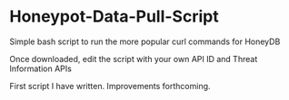# Honeypot-Data-Pull-Script
Simple bash script to run the more popular curl commands for HoneyDB

Once downloaded, edit the script with your own API ID and Threat Information APIs

First script I have written. Improvements forthcoming.

